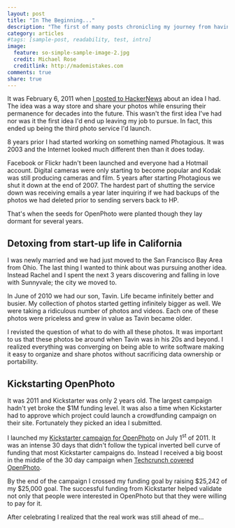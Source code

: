 ```yaml
---
layout: post
title: "In The Beginning..."
description: "The first of many posts chronicling my journey from having an idea to selling it."
category: articles
#tags: [sample-post, readability, test, intro]
image:
  feature: so-simple-sample-image-2.jpg
  credit: Michael Rose
  creditlink: http://mademistakes.com
comments: true
share: true
---
```


It was February 6, 2011 when [I posted to HackerNews](https://news.ycombinator.com/item?id=2184603) about an idea I had. The idea was a way store and share your photos while ensuring their permanence for decades into the future. This wasn't the first idea I've had nor was it the first idea I'd end up leaving my job to pursue. In fact, this ended up being the third photo service I'd launch.

8 years prior I had started working on something named Photagious. It was 2003 and the Internet looked much different then than it does today.

Facebook or Flickr hadn't been launched and everyone had a Hotmail account. Digital cameras were only starting to become popular and Kodak was still producing cameras and film. 5 years after starting Photagious we shut it down at the end of 2007. The hardest part of shutting the service down was receiving emails a year later inquiring if we had backups of the photos we had deleted prior to sending servers back to HP.

That's when the seeds for OpenPhoto were planted though they lay dormant for several years.


## Detoxing from start-up life in California

I was newly married and we had just moved to the San Francisco Bay Area from Ohio. The last thing I wanted to think about was pursuing another idea. Instead Rachel and I spent the next 3 years discovering and falling in love with Sunnyvale; the city we moved to.

In June of 2010 we had our son, Tavin. Life became infinitely better and busier. My collection of photos started getting infinitely bigger as well. We were taking a ridiculous number of photos and videos. Each one of these photos were priceless and grew in value as Tavin became older.

I revisted the question of what to do with all these photos. It was important to us that these photos be around when Tavin was in his 20s and beyond. I realized everything was converging on being able to write software making it easy to organize and share photos without sacrificing data ownership or portability.

## Kickstarting OpenPhoto

It was 2011 and Kickstarter was only 2 years old. The largest campaign hadn't yet broke the $1M funding level. It was also a time when Kickstarter had to approve which project could launch a crowdfunding campaign on their site. Fortunately they picked an idea I submitted.

I launched my [Kickstarter campaign for OpenPhoto](https://www.kickstarter.com/projects/jmathai/openphoto-a-photo-service-for-your-s3-or-dropbox-a) on July 1<sup>st</sup> of 2011. It was an intense 30 days that didn't follow the typical inverted bell curve of funding that most Kickstarter campaigns do. Instead I received a big boost in the middle of the 30 day campaign when [Techcrunch covered OpenPhoto](http://techcrunch.com/2011/06/29/former-yahoo-engineer-quits-to-build-a-flickr-killer-on-kickstarter/).

By the end of the campaign I crossed my funding goal by raising $25,242 of my $25,000 goal. The successful funding from Kickstarter helped validate not only that people were interested in OpenPhoto but that they were willing to pay for it.

After celebrating I realized that the real work was still ahead of me...
